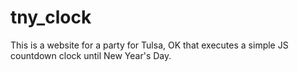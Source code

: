 # tny_clock
This is a website for a party for Tulsa, OK that executes a simple JS countdown clock until New Year's Day.
